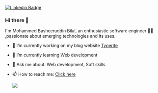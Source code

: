  [![Linkedin Badge](https://img.shields.io/badge/basheer-blue?style=flat-square&logo=Linkedin&logoColor=white&link=https://www.linkedin.com/in/kunalraghav/)](https://www.linkedin.com/in/mohammedbasheeruddinbilal/)
 
### Hi there 👋
I'm Mohammed Basheeruddin Bilal, an enthusiastic software engineer 👨‍💻 ,passionate about emerging technologies and its uses.

- 🔭 I’m currently working on my blog website [Typerite](https://github.com/basheer-97/DjangoBlog)
- 🌱 I’m currently learning Web development 
- 💬 Ask me about: Web development, Soft skills.
- 📫 How to reach me: [Click here](https://www.linkedin.com/in/mohammedbasheeruddinbilal/)


  <!-- Change the `github-readme-stats.anuraghazra1.vercel.app` to `github-readme-stats.vercel.app`  -->
  <img align="left" src="https://github-readme-stats.vercel.app/api/pin/?username=basheer-97&repo=DjangoBlog&title_color=fff&icon_color=79ff97&text_color=9f9f9f&bg_color=151515" />

